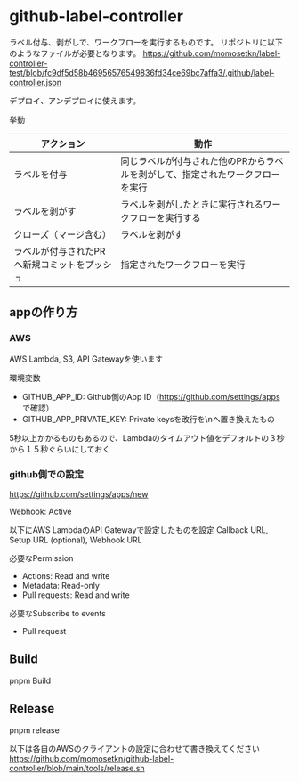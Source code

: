 # github-label-controller

ラベル付与、剥がしで、ワークフローを実行するものです。
リポジトリに以下のようなファイルが必要となります。
https://github.com/momosetkn/label-controller-test/blob/fc9df5d58b46956576549836fd34ce69bc7affa3/.github/label-controller.json

デプロイ、アンデプロイに使えます。

挙動

| アクション                   | 動作                                       |
|-------------------------|------------------------------------------|
| ラベルを付与                  | 同じラベルが付与された他のPRからラベルを剥がして、指定されたワークフローを実行 |
| ラベルを剥がす                 | ラベルを剥がしたときに実行されるワークフローを実行する              |
| クローズ（マージ含む）             | ラベルを剥がす                                  |
| ラベルが付与されたPRへ新規コミットをプッシュ | 指定されたワークフローを実行                           |

## appの作り方

### AWS

AWS Lambda, S3, API Gatewayを使います

環境変数

- GITHUB_APP_ID: Github側のApp ID（https://github.com/settings/apps で確認）
- GITHUB_APP_PRIVATE_KEY: Private keysを改行を\nへ置き換えたもの

5秒以上かかるものもあるので、Lambdaのタイムアウト値をデフォルトの３秒から１５秒ぐらいにしておく

### github側での設定

https://github.com/settings/apps/new

Webhook: Active

以下にAWS LambdaのAPI Gatewayで設定したものを設定
Callback URL, Setup URL (optional), Webhook URL

必要なPermission

- Actions: Read and write
- Metadata: Read-only
- Pull requests: Read and write

必要なSubscribe to events

- Pull request

## Build

pnpm Build

## Release

pnpm release

以下は各自のAWSのクライアントの設定に合わせて書き換えてください
https://github.com/momosetkn/github-label-controller/blob/main/tools/release.sh
